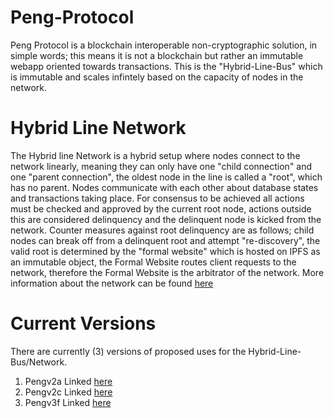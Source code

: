 # Peng-Protocol
Peng Protocol is a blockchain interoperable non-cryptographic solution, in simple words; this means it is not a blockchain but rather an immutable webapp oriented towards transactions. This is the "Hybrid-Line-Bus" which is immutable and scales infintely based on the capacity of nodes in the network. 

# Hybrid Line Network 
The Hybrid line Network is a hybrid setup where nodes connect to the network linearly, meaning they can only have one "child connection" and one "parent connection", the oldest node in the line is called a "root", which has no parent. Nodes communicate with each other about database states and transactions taking place. For consensus to be achieved all actions must be checked and approved by the current root node, actions outside this are considered delinquency and the delinquent node is kicked from the network. Counter measures against root delinquency are as follows; child nodes can break off from a delinquent root and attempt "re-discovery", the valid root is determined by the "formal website" which is hosted on IPFS as an immutable object, the Formal Website routes client requests to the network, therefore the Formal Website is the arbitrator of the network. More information about the network can be found [here](https://drive.google.com/file/d/1zIHSdoCiDXmMnENdjWEAzlSOWcRqMN_d/view?usp=share_link)

# Current Versions
There are currently (3) versions of proposed uses for the Hybrid-Line-Bus/Network. 
1. Pengv2a Linked [here](https://medium.com/@genericmage1127/pengv2a-monero-nfts-revised-aa2ce905182d)
2. Pengv2c Linked [here](https://medium.com/@genericmage1127/pengv2c-nfts-tokens-and-dapps-on-dogecoin-f5945cee32d)
3. Pengv3f Linked [here](https://medium.com/@genericmage1127/towards-global-fiat-currency-stabilization-5570088eee3d)
